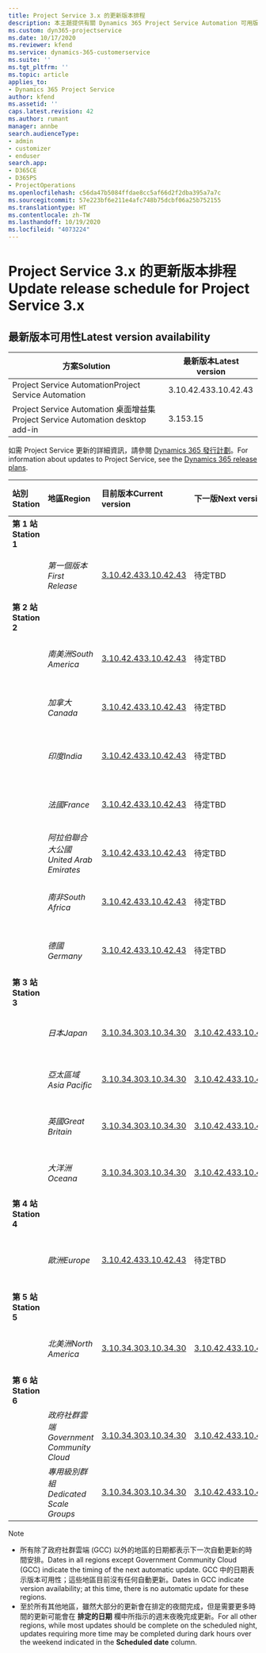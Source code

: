 ```yaml
---
title: Project Service 3.x 的更新版本排程
description: 本主題提供有關 Dynamics 365 Project Service Automation 可用版本與即將發行版本的資訊。
ms.custom: dyn365-projectservice
ms.date: 10/17/2020
ms.reviewer: kfend
ms.service: dynamics-365-customerservice
ms.suite: ''
ms.tgt_pltfrm: ''
ms.topic: article
applies_to:
- Dynamics 365 Project Service
author: kfend
ms.assetid: ''
caps.latest.revision: 42
ms.author: rumant
manager: annbe
search.audienceType:
- admin
- customizer
- enduser
search.app:
- D365CE
- D365PS
- ProjectOperations
ms.openlocfilehash: c56da47b5084ffdae8cc5af66d2f2dba395a7a7c
ms.sourcegitcommit: 57e223bf6e211e4afc748b75dcbf06a25b752155
ms.translationtype: HT
ms.contentlocale: zh-TW
ms.lasthandoff: 10/19/2020
ms.locfileid: "4073224"
---
```

# <a name="update-release-schedule-for-project-service-3x"></a><span data-ttu-id="239e3-103">Project Service 3.x 的更新版本排程</span><span class="sxs-lookup"><span data-stu-id="239e3-103">Update release schedule for Project Service 3.x</span></span>

## <a name="latest-version-availability"></a><span data-ttu-id="239e3-104">最新版本可用性</span><span class="sxs-lookup"><span data-stu-id="239e3-104">Latest version availability</span></span>

| <span data-ttu-id="239e3-105">方案</span><span class="sxs-lookup"><span data-stu-id="239e3-105">Solution</span></span>  | <span data-ttu-id="239e3-106"> 最新版本</span><span class="sxs-lookup"><span data-stu-id="239e3-106">Latest version</span></span> |
|-------|----|
| <span data-ttu-id="239e3-107">Project Service Automation</span><span class="sxs-lookup"><span data-stu-id="239e3-107">Project Service Automation</span></span>    |  <span data-ttu-id="239e3-108">3.10.42.43</span><span class="sxs-lookup"><span data-stu-id="239e3-108">3.10.42.43</span></span>  |
| <span data-ttu-id="239e3-109">Project Service Automation 桌面增益集</span><span class="sxs-lookup"><span data-stu-id="239e3-109">Project Service Automation desktop add-in</span></span>                | <span data-ttu-id="239e3-110">3.15</span><span class="sxs-lookup"><span data-stu-id="239e3-110">3.15</span></span>          |

<span data-ttu-id="239e3-111">如需 Project Service 更新的詳細資訊，請參閱 [Dynamics 365 發行計劃](https://docs.microsoft.com/dynamics365/release-plans/)。</span><span class="sxs-lookup"><span data-stu-id="239e3-111">For information about updates to Project Service, see the [Dynamics 365 release plans](https://docs.microsoft.com/dynamics365/release-plans/).</span></span> 

| <span data-ttu-id="239e3-112">站別</span><span class="sxs-lookup"><span data-stu-id="239e3-112">Station</span></span>  | <span data-ttu-id="239e3-113">地區</span><span class="sxs-lookup"><span data-stu-id="239e3-113">Region</span></span> | <span data-ttu-id="239e3-114">目前版本</span><span class="sxs-lookup"><span data-stu-id="239e3-114">Current version</span></span> | <span data-ttu-id="239e3-115">下一版</span><span class="sxs-lookup"><span data-stu-id="239e3-115">Next version</span></span> |  <span data-ttu-id="239e3-116">排定的日期</span><span class="sxs-lookup"><span data-stu-id="239e3-116">Scheduled date</span></span>
| :---   | :---   | :---   | :---   |:---   |         
|<span data-ttu-id="239e3-117"><strong>第 1 站</strong></span><span class="sxs-lookup"><span data-stu-id="239e3-117"><strong>Station 1</strong></span></span> | |  |  | |
| | <span data-ttu-id="239e3-118"><i>第一個版本</i></span><span class="sxs-lookup"><span data-stu-id="239e3-118"><i>First Release</i></span></span> | [<span data-ttu-id="239e3-119">3.10.42.43</span><span class="sxs-lookup"><span data-stu-id="239e3-119">3.10.42.43</span></span>](whats-new-ur-24.md) | <span data-ttu-id="239e3-120">待定</span><span class="sxs-lookup"><span data-stu-id="239e3-120">TBD</span></span> | <span data-ttu-id="239e3-121">2020 年 10 月 23 日</span><span class="sxs-lookup"><span data-stu-id="239e3-121">October 23, 2020</span></span>
|<span data-ttu-id="239e3-122"><strong>第 2 站</strong></span><span class="sxs-lookup"><span data-stu-id="239e3-122"><strong>Station 2</strong></span></span> | |  |  | |
| | <span data-ttu-id="239e3-123"><i>南美洲</i></span><span class="sxs-lookup"><span data-stu-id="239e3-123"><i>South America</i></span></span> | [<span data-ttu-id="239e3-124">3.10.42.43</span><span class="sxs-lookup"><span data-stu-id="239e3-124">3.10.42.43</span></span>](whats-new-ur-24.md) | <span data-ttu-id="239e3-125">待定</span><span class="sxs-lookup"><span data-stu-id="239e3-125">TBD</span></span> | <span data-ttu-id="239e3-126">2020 年 10 月 30 日</span><span class="sxs-lookup"><span data-stu-id="239e3-126">October 30, 2020</span></span>
| | <span data-ttu-id="239e3-127"><i>加拿大</i></span><span class="sxs-lookup"><span data-stu-id="239e3-127"><i>Canada</i></span></span> | [<span data-ttu-id="239e3-128">3.10.42.43</span><span class="sxs-lookup"><span data-stu-id="239e3-128">3.10.42.43</span></span>](whats-new-ur-24.md) | <span data-ttu-id="239e3-129">待定</span><span class="sxs-lookup"><span data-stu-id="239e3-129">TBD</span></span> | <span data-ttu-id="239e3-130">2020 年 10 月 30 日</span><span class="sxs-lookup"><span data-stu-id="239e3-130">October 30, 2020</span></span> 
| | <span data-ttu-id="239e3-131"><i>印度</i></span><span class="sxs-lookup"><span data-stu-id="239e3-131"><i>India</i></span></span> | [<span data-ttu-id="239e3-132">3.10.42.43</span><span class="sxs-lookup"><span data-stu-id="239e3-132">3.10.42.43</span></span>](whats-new-ur-24.md) | <span data-ttu-id="239e3-133">待定</span><span class="sxs-lookup"><span data-stu-id="239e3-133">TBD</span></span> | <span data-ttu-id="239e3-134">2020 年 10 月 30 日</span><span class="sxs-lookup"><span data-stu-id="239e3-134">October 30, 2020</span></span>
| | <span data-ttu-id="239e3-135"><i>法國</i></span><span class="sxs-lookup"><span data-stu-id="239e3-135"><i>France</i></span></span> | [<span data-ttu-id="239e3-136">3.10.42.43</span><span class="sxs-lookup"><span data-stu-id="239e3-136">3.10.42.43</span></span>](whats-new-ur-24.md) | <span data-ttu-id="239e3-137">待定</span><span class="sxs-lookup"><span data-stu-id="239e3-137">TBD</span></span> | <span data-ttu-id="239e3-138">2020 年 10 月 30 日</span><span class="sxs-lookup"><span data-stu-id="239e3-138">October 30, 2020</span></span>
| | <span data-ttu-id="239e3-139"><i>阿拉伯聯合大公國</i></span><span class="sxs-lookup"><span data-stu-id="239e3-139"><i>United Arab Emirates</i></span></span> | [<span data-ttu-id="239e3-140">3.10.42.43</span><span class="sxs-lookup"><span data-stu-id="239e3-140">3.10.42.43</span></span>](whats-new-ur-24.md) | <span data-ttu-id="239e3-141">待定</span><span class="sxs-lookup"><span data-stu-id="239e3-141">TBD</span></span> | <span data-ttu-id="239e3-142">2020 年 10 月 30 日</span><span class="sxs-lookup"><span data-stu-id="239e3-142">October 30, 2020</span></span>
| | <span data-ttu-id="239e3-143"><i>南非</i></span><span class="sxs-lookup"><span data-stu-id="239e3-143"><i>South Africa</i></span></span> | [<span data-ttu-id="239e3-144">3.10.42.43</span><span class="sxs-lookup"><span data-stu-id="239e3-144">3.10.42.43</span></span>](whats-new-ur-24.md) | <span data-ttu-id="239e3-145">待定</span><span class="sxs-lookup"><span data-stu-id="239e3-145">TBD</span></span> | <span data-ttu-id="239e3-146">2020 年 10 月 30 日</span><span class="sxs-lookup"><span data-stu-id="239e3-146">October 30, 2020</span></span>
| | <span data-ttu-id="239e3-147"><i>德國</i></span><span class="sxs-lookup"><span data-stu-id="239e3-147"><i>Germany</i></span></span> | [<span data-ttu-id="239e3-148">3.10.42.43</span><span class="sxs-lookup"><span data-stu-id="239e3-148">3.10.42.43</span></span>](whats-new-ur-24.md) | <span data-ttu-id="239e3-149">待定</span><span class="sxs-lookup"><span data-stu-id="239e3-149">TBD</span></span> | <span data-ttu-id="239e3-150">2020 年 10 月 30 日</span><span class="sxs-lookup"><span data-stu-id="239e3-150">October 30, 2020</span></span>
|<span data-ttu-id="239e3-151"><strong>第 3 站</strong></span><span class="sxs-lookup"><span data-stu-id="239e3-151"><strong>Station 3</strong></span></span> | |  |  | |
| | <span data-ttu-id="239e3-152"><i>日本</i></span><span class="sxs-lookup"><span data-stu-id="239e3-152"><i>Japan</i></span></span> |[<span data-ttu-id="239e3-153">3.10.34.30</span><span class="sxs-lookup"><span data-stu-id="239e3-153">3.10.34.30</span></span>](whats-new-ur-23.md) | [<span data-ttu-id="239e3-154">3.10.42.43</span><span class="sxs-lookup"><span data-stu-id="239e3-154">3.10.42.43</span></span>](whats-new-ur-24.md) | <span data-ttu-id="239e3-155">2020 年 10 月 9 日</span><span class="sxs-lookup"><span data-stu-id="239e3-155">October 9, 2020</span></span> 
| | <span data-ttu-id="239e3-156"><i>亞太區域</i></span><span class="sxs-lookup"><span data-stu-id="239e3-156"><i>Asia Pacific</i></span></span> |[<span data-ttu-id="239e3-157">3.10.34.30</span><span class="sxs-lookup"><span data-stu-id="239e3-157">3.10.34.30</span></span>](whats-new-ur-23.md) | [<span data-ttu-id="239e3-158">3.10.42.43</span><span class="sxs-lookup"><span data-stu-id="239e3-158">3.10.42.43</span></span>](whats-new-ur-24.md) | <span data-ttu-id="239e3-159">2020 年 10 月 9 日</span><span class="sxs-lookup"><span data-stu-id="239e3-159">October 9, 2020</span></span>
| | <span data-ttu-id="239e3-160"><i>英國</i></span><span class="sxs-lookup"><span data-stu-id="239e3-160"><i>Great Britain</i></span></span> |[<span data-ttu-id="239e3-161">3.10.34.30</span><span class="sxs-lookup"><span data-stu-id="239e3-161">3.10.34.30</span></span>](whats-new-ur-23.md) | [<span data-ttu-id="239e3-162">3.10.42.43</span><span class="sxs-lookup"><span data-stu-id="239e3-162">3.10.42.43</span></span>](whats-new-ur-24.md) | <span data-ttu-id="239e3-163">2020 年 10 月 9 日</span><span class="sxs-lookup"><span data-stu-id="239e3-163">October 9, 2020</span></span>
| | <span data-ttu-id="239e3-164"><i>大洋洲</i></span><span class="sxs-lookup"><span data-stu-id="239e3-164"><i>Oceana</i></span></span> |[<span data-ttu-id="239e3-165">3.10.34.30</span><span class="sxs-lookup"><span data-stu-id="239e3-165">3.10.34.30</span></span>](whats-new-ur-23.md) | [<span data-ttu-id="239e3-166">3.10.42.43</span><span class="sxs-lookup"><span data-stu-id="239e3-166">3.10.42.43</span></span>](whats-new-ur-24.md) | <span data-ttu-id="239e3-167">2020 年 10 月 9 日</span><span class="sxs-lookup"><span data-stu-id="239e3-167">October 9, 2020</span></span>
|<span data-ttu-id="239e3-168"><strong>第 4 站</strong></span><span class="sxs-lookup"><span data-stu-id="239e3-168"><strong>Station 4</strong></span></span> | |  |  | |
| | <span data-ttu-id="239e3-169"><i>歐洲</i></span><span class="sxs-lookup"><span data-stu-id="239e3-169"><i>Europe</i></span></span> |[<span data-ttu-id="239e3-170">3.10.42.43</span><span class="sxs-lookup"><span data-stu-id="239e3-170">3.10.42.43</span></span>](whats-new-ur-24.md) | <span data-ttu-id="239e3-171">待定</span><span class="sxs-lookup"><span data-stu-id="239e3-171">TBD</span></span> | <span data-ttu-id="239e3-172">2020 年 11 月 13 日</span><span class="sxs-lookup"><span data-stu-id="239e3-172">November 13, 2020</span></span>
|<span data-ttu-id="239e3-173"><strong>第 5 站</strong></span><span class="sxs-lookup"><span data-stu-id="239e3-173"><strong>Station 5</strong></span></span> | |  |  | |
| | <span data-ttu-id="239e3-174"><i>北美洲</i></span><span class="sxs-lookup"><span data-stu-id="239e3-174"><i>North America</i></span></span> |[<span data-ttu-id="239e3-175">3.10.34.30</span><span class="sxs-lookup"><span data-stu-id="239e3-175">3.10.34.30</span></span>](whats-new-ur-23.md) | [<span data-ttu-id="239e3-176">3.10.42.43</span><span class="sxs-lookup"><span data-stu-id="239e3-176">3.10.42.43</span></span>](whats-new-ur-24.md) | <span data-ttu-id="239e3-177">2020 年 10 月 23 日</span><span class="sxs-lookup"><span data-stu-id="239e3-177">October 23, 2020</span></span>
|<span data-ttu-id="239e3-178"><strong>第 6 站</strong></span><span class="sxs-lookup"><span data-stu-id="239e3-178"><strong>Station 6</strong></span></span> | |  |  | |
| | <span data-ttu-id="239e3-179"><i>政府社群雲端</i></span><span class="sxs-lookup"><span data-stu-id="239e3-179"><i>Government Community Cloud</i></span></span> |[<span data-ttu-id="239e3-180">3.10.34.30</span><span class="sxs-lookup"><span data-stu-id="239e3-180">3.10.34.30</span></span>](whats-new-ur-23.md) | [<span data-ttu-id="239e3-181">3.10.42.43</span><span class="sxs-lookup"><span data-stu-id="239e3-181">3.10.42.43</span></span>](whats-new-ur-24.md) | <span data-ttu-id="239e3-182">2020 年 10 月 30 日</span><span class="sxs-lookup"><span data-stu-id="239e3-182">October 30, 2020</span></span>
| | <span data-ttu-id="239e3-183"><i>專用級別群組</i></span><span class="sxs-lookup"><span data-stu-id="239e3-183"><i>Dedicated Scale Groups</i></span></span> |[<span data-ttu-id="239e3-184">3.10.34.30</span><span class="sxs-lookup"><span data-stu-id="239e3-184">3.10.34.30</span></span>](whats-new-ur-23.md) | [<span data-ttu-id="239e3-185">3.10.42.43</span><span class="sxs-lookup"><span data-stu-id="239e3-185">3.10.42.43</span></span>](whats-new-ur-24.md) | <span data-ttu-id="239e3-186">2020 年 10 月 30 日</span><span class="sxs-lookup"><span data-stu-id="239e3-186">October 30, 2020</span></span>

>[!Note]
> - <span data-ttu-id="239e3-187">所有除了政府社群雲端 (GCC) 以外的地區的日期都表示下一次自動更新的時間安排。</span><span class="sxs-lookup"><span data-stu-id="239e3-187">Dates in all regions except Government Community Cloud (GCC) indicate the timing of the next automatic update.</span></span> <span data-ttu-id="239e3-188">GCC 中的日期表示版本可用性；這些地區目前沒有任何自動更新。</span><span class="sxs-lookup"><span data-stu-id="239e3-188">Dates in GCC indicate version availability; at this time, there is no automatic update for these regions.</span></span>
> - <span data-ttu-id="239e3-189">至於所有其他地區，雖然大部分的更新會在排定的夜間完成，但是需要更多時間的更新可能會在 **排定的日期** 欄中所指示的週末夜晚完成更新。</span><span class="sxs-lookup"><span data-stu-id="239e3-189">For all other regions, while most updates should be complete on the scheduled night, updates requiring more time may be completed during dark hours over the weekend indicated in the **Scheduled date** column.</span></span>
